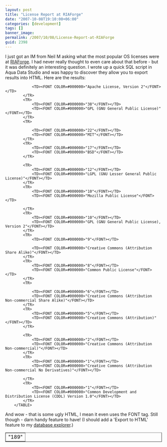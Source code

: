 ```yaml
---
layout: post
title: "License Report at RIAForge"
date: "2007-10-08T19:10:00+06:00"
categories: [development]
tags: []
banner_image: 
permalink: /2007/10/08/License-Report-at-RIAForge
guid: 2398
---
```


I just got an IM from Neil M asking what the most popular OS licenses were at <a href="http://www.riaforge.org">RIAForge</a>. I had never really thought to even care about that before - but it was definitely an interesting question. I wrote up a quick SQL script in Aqua Data Studio and was happy to discover they allow you to export results into HTML. Here are the results:

<TABLE CELLSPACING=1 CELLPADDING=2 BORDER=1>
			<TR>
				<TD><FONT COLOR=#000000>"189"</FONT></TD>

				<TD><FONT COLOR=#000000>"Apache License, Version 2"</FONT></TD>
			</TR>
			<TR>
				<TD><FONT COLOR=#000000>"38"</FONT></TD>
				<TD><FONT COLOR=#000000>"GPL (GNU General Public License)"</FONT></TD>
			</TR>
			<TR>

				<TD><FONT COLOR=#000000>"22"</FONT></TD>
				<TD><FONT COLOR=#000000>"MIT"</FONT></TD>
			</TR>
			<TR>
				<TD><FONT COLOR=#000000>"17"</FONT></TD>
				<TD><FONT COLOR=#000000>"BSD"</FONT></TD>
			</TR>

			<TR>
				<TD><FONT COLOR=#000000>"12"</FONT></TD>
				<TD><FONT COLOR=#000000>"LGPL (GNU Lesser General Public License)"</FONT></TD>
			</TR>
			<TR>
				<TD><FONT COLOR=#000000>"10"</FONT></TD>
				<TD><FONT COLOR=#000000>"Mozilla Public License"</FONT></TD>

			</TR>
			<TR>
				<TD><FONT COLOR=#000000>"10"</FONT></TD>
				<TD><FONT COLOR=#000000>"GPL (GNU General Public License), Version 2"</FONT></TD>
			</TR>
			<TR>
				<TD><FONT COLOR=#000000>"9"</FONT></TD>

				<TD><FONT COLOR=#000000>"Creative Commons (Attribution Share Alike)"</FONT></TD>
			</TR>
			<TR>
				<TD><FONT COLOR=#000000>"8"</FONT></TD>
				<TD><FONT COLOR=#000000>"Common Public License"</FONT></TD>
			</TR>
			<TR>

				<TD><FONT COLOR=#000000>"6"</FONT></TD>
				<TD><FONT COLOR=#000000>"Creative Commons (Attribution Non-commercial Share Alike)"</FONT></TD>
			</TR>
			<TR>
				<TD><FONT COLOR=#000000>"5"</FONT></TD>
				<TD><FONT COLOR=#000000>"Creative Commons (Attribution)"</FONT></TD>
			</TR>

			<TR>
				<TD><FONT COLOR=#000000>"2"</FONT></TD>
				<TD><FONT COLOR=#000000>"Creative Commons (Attribution Non-commercial)"</FONT></TD>
			</TR>
			<TR>
				<TD><FONT COLOR=#000000>"1"</FONT></TD>
				<TD><FONT COLOR=#000000>"Creative Commons (Attribution Non-commercial No Derivatives)"</FONT></TD>

			</TR>
			<TR>
				<TD><FONT COLOR=#000000>"1"</FONT></TD>
				<TD><FONT COLOR=#000000>"Common Development and Distribution License (CDDL) Version 1.0"</FONT></TD>
			</TR>
		</TABLE>

And wow - that is some ugly HTML, I mean it even uses the FONT tag. Still though - darn handy feature to have! (I should add a 'Export to HTML' feature to my <a href="http://cfdbexplorer.riaforge.org/">database explorer</a>.)